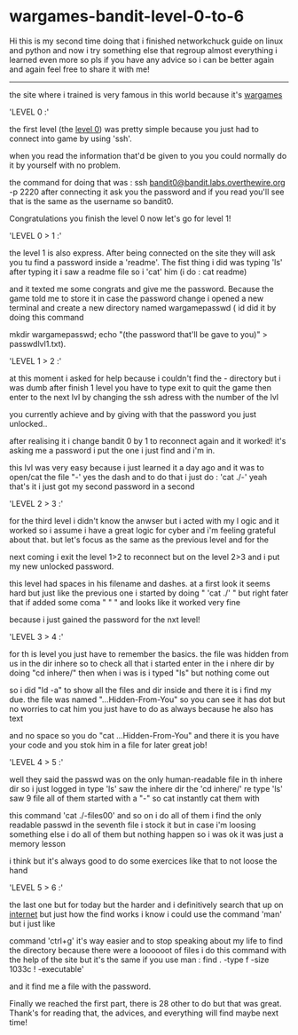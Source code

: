 # wargames-bandit-level-0-to-6
Hi this is my second time doing that i finished networkchuck guide on linux and python and now i try something else that regroup almost everything i learned even more so pls if you have any advice so i can be better again and again feel free to share it with me!

---

 the site where i trained is very famous in this world because it's [wargames](https://overthewire.org/wargames/bandit/bandit0.html) 






'LEVEL 0 :'


the first level (the [level 0](https://overthewire.org/wargames/bandit/bandit0.html)) was pretty simple because you just had to connect into game by using 'ssh'.


when you read the information that'd be given to you you could normally do it by yourself with no problem.


the command for doing that was : ssh bandit0@bandit.labs.overthewire.org -p 2220 after connecting it ask you the password and if you read you'll see that is the same as the username so bandit0.


Congratulations you finish the level 0 now let's go for level 1!





'LEVEL 0 > 1 :'


the level 1 is also express. After being connected on the site they will ask you tu find a password inside a 'readme'. The fist thing i did was typing 'ls' after typing it i saw a readme file so i 'cat' him (i do : cat readme)


and it texted me some congrats and give me the password. Because the game told me to store it in case the password change i opened a new terminal and create a new directory named wargamepasswd ( id did it by doing this command


mkdir wargamepasswd; echo "(the password that'll be gave to you)" > passwdlvl1.txt). 





'LEVEL 1 > 2 :'


at this moment i asked for help because i couldn't find the - directory but i was dumb after finish 1 level you have to type exit to quit the game then enter to the next lvl by changing the ssh adress with the number of the lvl 


you currently achieve and by giving with that the password you just unlocked..


after realising it i change bandit 0 by 1 to reconnect again and it worked! it's asking me a password i put the one i just find and i'm in.


this lvl was very easy because i just learned it a day ago and it was to open/cat the file "-' yes the dash and to do that i just do : 'cat ./-' yeah that's it i just got my second password in a second 





'LEVEL 2 > 3 :'


for the third level i didn't know the anwser but i acted with my l ogic and it worked so i assume i have a great logic for cyber and i'm feeling grateful about that. but let's focus as the same as the previous level and for the 


next coming i exit the level 1>2 to reconnect but on the level 2>3 and i put my new unlocked password.


this level had spaces in his filename and dashes. at a first look it seems hard but just like the previous one i started by doing " 'cat ./' " but right fater that if added  some coma " " " and looks like it worked very fine


because i just gained the password for the nxt level!





'LEVEL 3 > 4 :'


for th is level you just have to remember the basics. the file was hidden from us in the dir inhere so to check all that i started enter in the i nhere dir by doing "cd inhere/" then when i was is i typed "ls" but nothing come out


so i did "ld -a" to show all the files and dir inside and there it is i find my due. the file was named "...Hidden-From-You" so you can see it has dot but no worries to cat him you just have to do as always because he also has text 


and no space so you do "cat ...Hidden-From-You" and there it is you have your code and you stok him in a file for later great job!





'LEVEL 4 > 5 :'


well they said the passwd was on the only human-readable file in th inhere dir so i just logged in type 'ls' saw the inhere dir the 'cd inhere/' re type 'ls' saw 9 file all of them started with a "-" so cat instantly cat them with 


this command 'cat ./-files00' and so on i do all of them i find the only readable passwd in the seventh file i stock it but in case i'm loosing something else i do all of them but nothing happen so i was ok it was just a memory lesson


i think but it's always good to do some exercices like that to not loose the hand





'LEVEL 5 > 6 :'


the last one but for today but the harder and i definitively search that up on [internet](https://manpages.ubuntu.com/manpages/noble/man1/find.1.html) but just how the find works i know i could use the command 'man' but i just like


command 'ctrl+g' it's way easier and to stop speaking about my life to find the directory because there were a loooooot of files i do this command with the help of the site but it's the same if you use man : find . -type f -size 1033c ! -executable'


and it find me a file with the password.





Finally we reached the first part, there is 28 other to do but that was great. Thank's for reading that, the advices, and everything will find maybe next time! 
